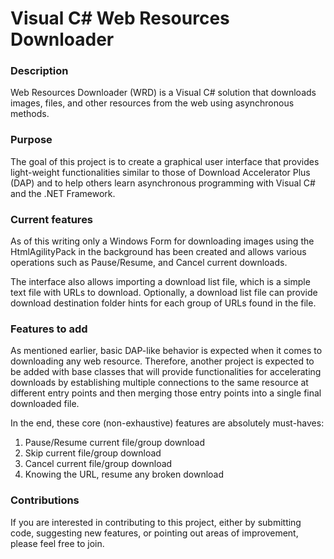 # Visual C# Web Resources Downloader

### Description
Web Resources Downloader (WRD) is a Visual C# solution that downloads images, files, and other resources from the web using asynchronous methods.

### Purpose
The goal of this project is to create a graphical user interface that provides light-weight functionalities similar to those of Download Accelerator Plus (DAP) and to help others learn asynchronous programming with Visual C# and the .NET Framework.

### Current features
As of this writing only a Windows Form for downloading images using the HtmlAgilityPack in the background has been created and allows various operations such as Pause/Resume, and Cancel current downloads.

The interface also allows importing a download list file, which is a simple text file with URLs to download. Optionally, a download list file can provide download destination folder hints for each group of URLs found in the file.

### Features to add
As mentioned earlier, basic DAP-like behavior is expected when it comes to downloading any web resource. Therefore, another project is expected to be added with base classes that will provide functionalities for accelerating downloads by establishing multiple connections to the same resource at different entry points and then merging those entry points into a single final downloaded file.

In the end, these core (non-exhaustive) features are absolutely must-haves:
1. Pause/Resume current file/group download
2. Skip current file/group download
3. Cancel current file/group download
4. Knowing the URL, resume any broken download

### Contributions
If you are interested in contributing to this project, either by submitting code, suggesting new features, or pointing out areas of improvement, please feel free to join.
